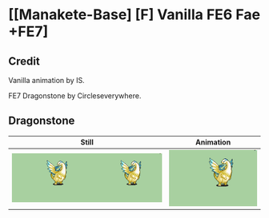 # [\[Manakete-Base\] \[F\] Vanilla FE6 Fae +FE7]

## Credit

Vanilla animation by IS.

FE7 Dragonstone by Circleseverywhere.

## Dragonstone

| Still | Animation |
| :---: | :-------: |
| ![Dragonstone still](./Dragonstone_000.png) | ![Dragonstone animation](./Dragonstone.gif) |
